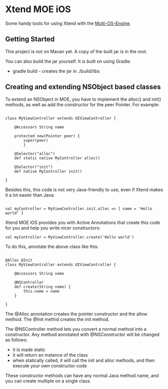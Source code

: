 # Xtend MOE iOS

Some handy tools for using Xtend with the [Multi-OS-Engine](https://multi-os-engine.org).

## Getting Started

This project is not on Mavan yet. A copy of the built jar is in the root.

You can also build the jar yourself. It is built on using Gradle:

* gradle build - creates the jar in ./build/libs

## Creating and extending NSObject based classes

To extend an NSObject in MOE, you have to implement the alloc() and init() methods, as well as add the constructor for the peer Pointer. For example:

```xtend

class MyViewController extends UIViewController {

	@Accessors String name

	protected new(Pointer peer) {
		super(peer)
    	}

	@Selector("alloc")
	def static native MyController alloc()
	
	@Selector("init")
	def native MyController init()

}

```

Besides this, this code is not very Java-friendly to use, even if Xtend makes it a lot easier than Java:

```xtend

val myController = MyViewController.init.alloc => [ name = 'Hello world' ]

```

Xtend MOE iOS provides you with Active Annotations that create this code for you and help you write nicer constructors:

```xtend
val myController = MyViewController.create('Hello world')
```

To do this, annotate the above class like this:

```xtend

@Alloc @Init
class MyViewController extends UIViewController {

	@Accessors String name

	@NSController
	def create(String name) {
		this.name = name
	}

}

```

The @Alloc annotation creates the pointer constructor and the allow method. The @Init methid creates the init method.

The @NSController method lets you convert a normal method into a constructor. Any method annotated with @NSConstructor will be changed as follows:

- it is made static
- it will return an instance of the class
- when statically called, it will call the init and alloc methods, and then execute your own constructor code

These constructor methods can have any normal Java method name, and you can create multiple on a single class.
